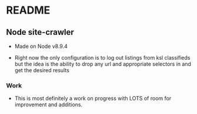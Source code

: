 # README

## Node site-crawler

* Made on Node v8.9.4

* Right now the only configuration is to log out listings from ksl classifieds but the idea is the ability to drop any url and appropriate selectors in and get the desired results

### Work
* This is most definitely a work on progress with LOTS of room for improvement and additions.
